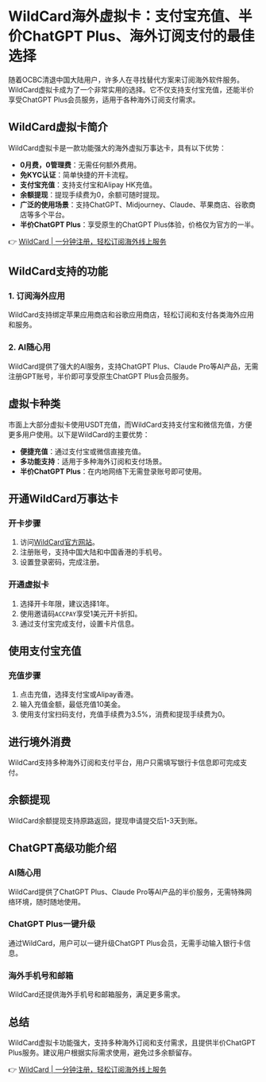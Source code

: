 # WildCard海外虚拟卡：支付宝充值、半价ChatGPT Plus、海外订阅支付的最佳选择

随着OCBC清退中国大陆用户，许多人在寻找替代方案来订阅海外软件服务。WildCard虚拟卡成为了一个非常实用的选择。它不仅支持支付宝充值，还能半价享受ChatGPT Plus会员服务，适用于各种海外订阅支付需求。

## WildCard虚拟卡简介

WildCard虚拟卡是一款功能强大的海外虚拟万事达卡，具有以下优势：

- **0月费，0管理费**：无需任何额外费用。
- **免KYC认证**：简单快捷的开卡流程。
- **支付宝充值**：支持支付宝和Alipay HK充值。
- **余额提现**：提现手续费为0，余额可随时提现。
- **广泛的使用场景**：支持ChatGPT、Midjourney、Claude、苹果商店、谷歌商店等多个平台。
- **半价ChatGPT Plus**：享受原生的ChatGPT Plus体验，价格仅为官方的一半。

👉 [WildCard | 一分钟注册，轻松订阅海外线上服务](https://bbtdd.com/WildCard)

## WildCard支持的功能

### 1. 订阅海外应用
WildCard支持绑定苹果应用商店和谷歌应用商店，轻松订阅和支付各类海外应用和服务。

### 2. AI随心用
WildCard提供了强大的AI服务，支持ChatGPT Plus、Claude Pro等AI产品，无需注册GPT账号，半价即可享受原生ChatGPT Plus会员服务。

## 虚拟卡种类

市面上大部分虚拟卡使用USDT充值，而WildCard支持支付宝和微信充值，方便更多用户使用。以下是WildCard的主要优势：

- **便捷充值**：通过支付宝或微信直接充值。
- **多功能支持**：适用于多种海外订阅和支付场景。
- **半价ChatGPT Plus**：在内地网络下无需登录账号即可使用。

## 开通WildCard万事达卡

### 开卡步骤
1. 访问[WildCard官方网站](https://bbtdd.com/WildCard)。
2. 注册账号，支持中国大陆和中国香港的手机号。
3. 设置登录密码，完成注册。

### 开通虚拟卡
1. 选择开卡年限，建议选择1年。
2. 使用邀请码`ACCPAY`享受1美元开卡折扣。
3. 通过支付宝完成支付，设置卡片信息。

## 使用支付宝充值

### 充值步骤
1. 点击充值，选择支付宝或Alipay香港。
2. 输入充值金额，最低充值10美金。
3. 使用支付宝扫码支付，充值手续费为3.5%，消费和提现手续费为0。

## 进行境外消费

WildCard支持多种海外订阅和支付平台，用户只需填写银行卡信息即可完成支付。

## 余额提现

WildCard余额提现支持原路返回，提现申请提交后1-3天到账。

## ChatGPT高级功能介绍

### AI随心用
WildCard提供了ChatGPT Plus、Claude Pro等AI产品的半价服务，无需特殊网络环境，随时随地使用。

### ChatGPT Plus一键升级
通过WildCard，用户可以一键升级ChatGPT Plus会员，无需手动输入银行卡信息。

### 海外手机号和邮箱
WildCard还提供海外手机号和邮箱服务，满足更多需求。

## 总结

WildCard虚拟卡功能强大，支持多种海外订阅和支付需求，且提供半价ChatGPT Plus服务。建议用户根据实际需求使用，避免过多余额留存。

👉 [WildCard | 一分钟注册，轻松订阅海外线上服务](https://bbtdd.com/WildCard)